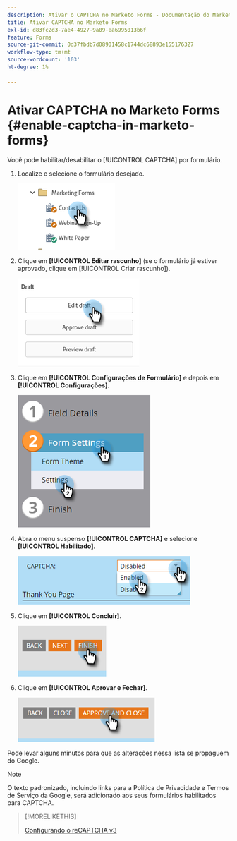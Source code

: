 ```yaml
---
description: Ativar o CAPTCHA no Marketo Forms - Documentação do Marketo - Documentação do produto
title: Ativar CAPTCHA no Marketo Forms
exl-id: d83fc2d3-7ae4-4927-9a09-ea6995013b6f
feature: Forms
source-git-commit: 0d37fbdb7d08901458c1744dc68893e155176327
workflow-type: tm+mt
source-wordcount: '103'
ht-degree: 1%

---
```


# Ativar CAPTCHA no Marketo Forms {#enable-captcha-in-marketo-forms}

Você pode habilitar/desabilitar o [!UICONTROL CAPTCHA] por formulário.

1. Localize e selecione o formulário desejado.

   ![](assets/enable-captcha-in-marketo-forms-1.png)

1. Clique em **[!UICONTROL Editar rascunho]** (se o formulário já estiver aprovado, clique em [!UICONTROL Criar rascunho]).

   ![](assets/enable-captcha-in-marketo-forms-2.png)

1. Clique em **[!UICONTROL Configurações de Formulário]** e depois em **[!UICONTROL Configurações]**.

   ![](assets/enable-captcha-in-marketo-forms-3.png)

1. Abra o menu suspenso **[!UICONTROL CAPTCHA]** e selecione **[!UICONTROL Habilitado]**.

   ![](assets/enable-captcha-in-marketo-forms-4.png)

1. Clique em **[!UICONTROL Concluir]**.

   ![](assets/enable-captcha-in-marketo-forms-5.png)

1. Clique em **[!UICONTROL Aprovar e Fechar]**.

   ![](assets/enable-captcha-in-marketo-forms-6.png)

Pode levar alguns minutos para que as alterações nessa lista se propaguem do Google.

>[!NOTE]
>
>O texto padronizado, incluindo links para a Política de Privacidade e Termos de Serviço da Google, será adicionado aos seus formulários habilitados para CAPTCHA.

>[!MORELIKETHIS]
>
>[Configurando o reCAPTCHA v3](/help/marketo/product-docs/demand-generation/forms/using-captcha/setting-up-recaptcha-v3.md)

